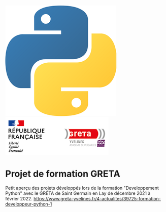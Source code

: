 ![Logo Python](Python.png) ![Logo GRETA](GRETA-78.png) 
# Projet de formation GRETA

Petit aperçu des projets développés lors de la formation "Developpement Python" avec le GRETA de Saint Germain en Lay de décembre 2021 à février 2022.
https://www.greta-yvelines.fr/4-actualites/39725-formation-developpeur-python-1
